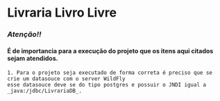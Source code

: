 # Livraria Livro Livre  
### _Atenção!!_  
#### É de importancia para a execução do projeto que os itens aqui citados sejam atendidos.  

	1. Para o projeto seja executado de forma correta é preciso que se crie um datasouce com o server WildFly  
	esse datasouce deve se do tipo postgres e possuir o JNDI igual a _java:/jdbc/LivrariaDB_.
